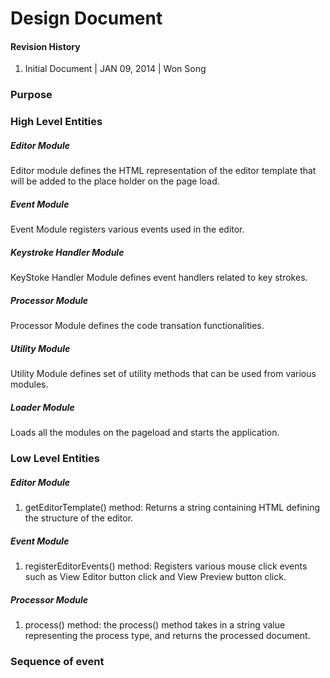 Design Document
===============



#### Revision History
1. Initial Document | JAN 09, 2014 | Won Song



### Purpose



### High Level Entities

##### Editor Module

Editor module defines the HTML representation of the editor template that will be added to the place holder on the page load.


##### Event Module

Event Module registers various events used in the editor.


##### Keystroke Handler Module

KeyStoke Handler Module defines event handlers related to key strokes.


##### Processor Module

Processor Module defines the code transation functionalities.


##### Utility Module

Utility Module defines set of utility methods that can be used from various modules.


##### Loader Module

Loads all the modules on the pageload and starts the application.


### Low Level Entities

##### Editor Module

1. getEditorTemplate() method: 
Returns a string containing HTML defining the structure of the editor.
 
##### Event Module

1. registerEditorEvents() method:
Registers various mouse click events such as View Editor button click and View Preview button click.

##### Processor Module

1. process() method:
the process() method takes in a string value representing the process type, and returns the processed document.

### Sequence of event
